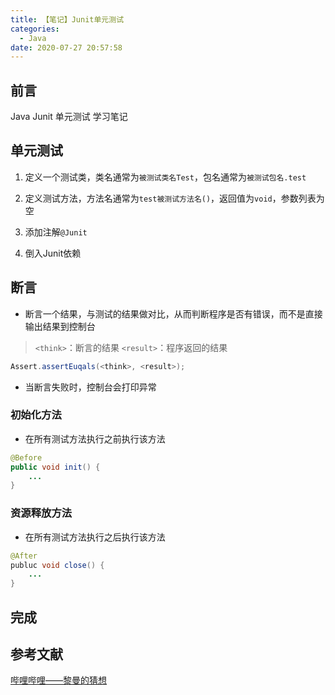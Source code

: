 ```yaml
---
title: 【笔记】Junit单元测试
categories:
  - Java
date: 2020-07-27 20:57:58
---
```


## 前言

Java Junit 单元测试 学习笔记

<!-- more -->

## 单元测试

1. 定义一个测试类，类名通常为`被测试类名Test`，包名通常为`被测试包名.test`

2. 定义测试方法，方法名通常为`test被测试方法名()`，返回值为`void`，参数列表为空

3. 添加注解`@Junit`

4. 倒入Junit依赖

## 断言

- 断言一个结果，与测试的结果做对比，从而判断程序是否有错误，而不是直接输出结果到控制台

> `<think>`：断言的结果
> `<result>`：程序返回的结果

``` java
Assert.assertEuqals(<think>, <result>);
```

- 当断言失败时，控制台会打印异常

### 初始化方法

- 在所有测试方法执行之前执行该方法

``` java
@Before
public void init() {
    ...
}
```

### 资源释放方法

- 在所有测试方法执行之后执行该方法

``` java
@After
publuc void close() {
    ...
}
```

## 完成

## 参考文献

[哔哩哔哩——黎曼的猜想](https://www.bilibili.com/video/BV1uJ411k7wy?p=460)

